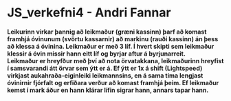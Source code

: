 # JS_verkefni4 - Andri Fannar  
**Leikurinn virkar þannig að leikmaður (græni kassinn) þarf að komast framhjá óvinunum (svörtu kassarnir) að markinu (rauði kassinn) án þess að klessa á óvinina. Leikmaður er með 3 líf. Í hvert skipti sem leikmaður klessir á óvin missir hann eitt líf og byrjar aftur á byrjunarreit.  
Leikmaður er hreyfður með því að nota örvatakkana, leikmaðurinn hreyfist í samsvarandi átt örvar sem ýtt er á. Ef ýtt er 1x á shift (Lightspeed) virkjast aukahraða-eiginleiki leikmannsins, en á sama tíma lengjast óvinirnir fjórfalt og erfiðara verður að komast framhjá þeim. Ef leikmaður kemst í mark áður en hann klárar lífin sigrar hann, annars tapar hann.**
